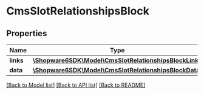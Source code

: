 # CmsSlotRelationshipsBlock

## Properties
Name | Type | Description | Notes
------------ | ------------- | ------------- | -------------
**links** | [**\Shopware6SDK\Model\CmsSlotRelationshipsBlockLinks**](CmsSlotRelationshipsBlockLinks.md) |  | [optional] 
**data** | [**\Shopware6SDK\Model\CmsSlotRelationshipsBlockData**](CmsSlotRelationshipsBlockData.md) |  | [optional] 

[[Back to Model list]](../../README.md#documentation-for-models) [[Back to API list]](../../README.md#documentation-for-api-endpoints) [[Back to README]](../../README.md)

